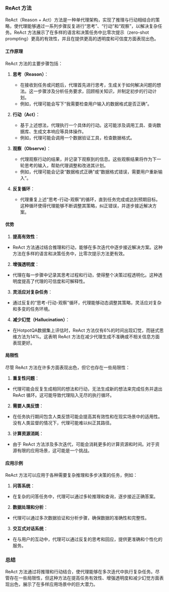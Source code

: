 ### ReAct 方法

ReAct（Reason + Act）方法是一种单代理架构，实现了推理与行动相结合的策略，使代理能够通过一系列步骤反复进行“思考”、“行动”和“观察”，以解决复杂任务。ReAct 方法展示了在多样的语言和决策任务中比零次提示（zero-shot prompting）更高的有效性，并且在提供更高的透明度和可信度方面表现出色。

#### 工作原理

ReAct 方法的主要步骤包括：

1. **思考（Reason）**：
   - 在接收到任务或问题后，代理首先进行思考，生成关于如何解决问题的想法。这一步骤涉及分析任务要求，回顾相关知识，并制定初步的行动计划。
   - 例如，代理可能会写下“我需要检查用户输入的数据格式是否正确”。

2. **行动（Act）**：
   - 基于上述想法，代理执行一个具体的行动。这可能涉及调用工具、查询数据库、生成文本响应等具体操作。
   - 例如，代理可能会调用一个数据验证工具，检查数据格式。

3. **观察（Observe）**：
   - 代理观察行动的结果，并记录下观察到的信息。这些观察结果将作为下一轮思考的输入，帮助代理调整和改进其计划。
   - 例如，代理可能会记录“数据格式正确”或“数据格式错误，需要用户重新输入”。

4. **反复循环**：
   - 代理重复上述“思考-行动-观察”的循环，直到任务完成或达到预期目标。这种循环使得代理能够不断调整其策略，纠正错误，并逐步接近解决方案。


#### 优势

1. **提高有效性**：   
  - ReAct 方法通过结合推理和行动，能够在多次迭代中逐步接近解决方案。这种方法在多样的语言和决策任务中，比零次提示方法更有效。
2. **增强透明度**：   
  - 代理在每一步骤中记录其思考过程和行动，使得整个决策过程透明化。这种透明度提高了代理的可信度和可解释性。
3. **灵活应对复杂任务**：   
  - 通过反复的“思考-行动-观察”循环，代理能够动态调整其策略，灵活应对复杂和多变的任务环境。
4. **减少幻觉（Hallucination）**：   
  - 在HotpotQA数据集上评估时，ReAct 方法仅有6%的时间出现幻觉，而链式思维方法为14%。这表明 ReAct 方法在减少代理生成不准确或不相关信息方面表现更好。
 
#### 局限性
尽管 ReAct 方法在许多方面表现出色，但它也存在一些局限性：
1. **重复性问题**：   
  - 代理可能会反复生成相同的想法和行动，无法生成新的想法来完成任务并退出 ReAct 循环。这可能导致代理陷入无尽的执行循环。
2. **需要人类反馈**：   
  - 在任务执行期间包含人类反馈可能会提高其有效性和在现实场景中的适用性。没有人类监督的情况下，代理可能难以纠正其路径。
3. **计算资源消耗**：   
  - 由于 ReAct 方法涉及多次迭代，可能会消耗更多的计算资源和时间。对于资源有限的应用场景，这可能是一个挑战。
#### 应用示例
ReAct 方法可以应用于各种需要复杂推理和多步决策的任务，例如：
1. **问答系统**：   
  - 在复杂的问答任务中，代理可以通过多轮推理和查询，逐步接近正确答案。
2. **数据处理和分析**：   
  - 代理可以通过多次数据验证和分析步骤，确保数据的准确性和完整性。
3. **交互式对话系统**：   
  - 在与用户的互动中，代理可以通过反复的思考和回应，提供更准确和个性化的服务。

### 总结

ReAct 方法通过将推理和行动结合，使代理能够在多次迭代中执行复杂任务。尽管存在一些局限性，但这种方法在提高任务有效性、增强透明度和减少幻觉方面表现出色，展示了在多样应用场景中的巨大潜力。

